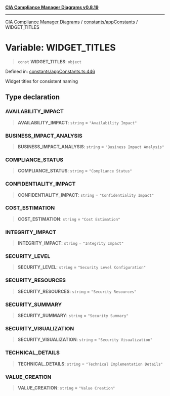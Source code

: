 [**CIA Compliance Manager Diagrams v0.8.19**](../../../README.md)

***

[CIA Compliance Manager Diagrams](../../../modules.md) / [constants/appConstants](../README.md) / WIDGET\_TITLES

# Variable: WIDGET\_TITLES

> `const` **WIDGET\_TITLES**: `object`

Defined in: [constants/appConstants.ts:446](https://github.com/Hack23/cia-compliance-manager/blob/8a17389ebf0d2a027875b835eec814811b99abcc/src/constants/appConstants.ts#L446)

Widget titles for consistent naming

## Type declaration

### AVAILABILITY\_IMPACT

> **AVAILABILITY\_IMPACT**: `string` = `"Availability Impact"`

### BUSINESS\_IMPACT\_ANALYSIS

> **BUSINESS\_IMPACT\_ANALYSIS**: `string` = `"Business Impact Analysis"`

### COMPLIANCE\_STATUS

> **COMPLIANCE\_STATUS**: `string` = `"Compliance Status"`

### CONFIDENTIALITY\_IMPACT

> **CONFIDENTIALITY\_IMPACT**: `string` = `"Confidentiality Impact"`

### COST\_ESTIMATION

> **COST\_ESTIMATION**: `string` = `"Cost Estimation"`

### INTEGRITY\_IMPACT

> **INTEGRITY\_IMPACT**: `string` = `"Integrity Impact"`

### SECURITY\_LEVEL

> **SECURITY\_LEVEL**: `string` = `"Security Level Configuration"`

### SECURITY\_RESOURCES

> **SECURITY\_RESOURCES**: `string` = `"Security Resources"`

### SECURITY\_SUMMARY

> **SECURITY\_SUMMARY**: `string` = `"Security Summary"`

### SECURITY\_VISUALIZATION

> **SECURITY\_VISUALIZATION**: `string` = `"Security Visualization"`

### TECHNICAL\_DETAILS

> **TECHNICAL\_DETAILS**: `string` = `"Technical Implementation Details"`

### VALUE\_CREATION

> **VALUE\_CREATION**: `string` = `"Value Creation"`
